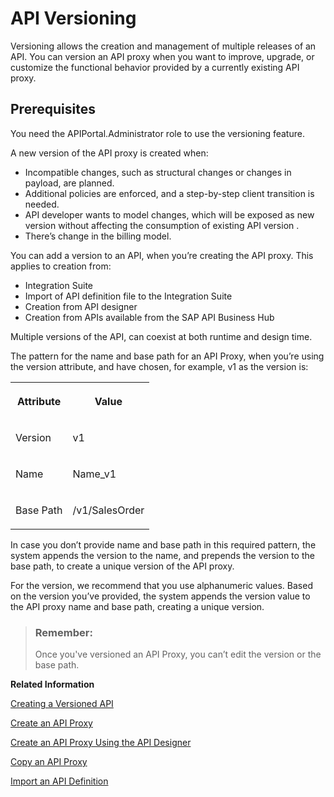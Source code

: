 <!-- loiob3cda3bd21634a709b76bc6ae1b20c9b -->

# API Versioning

Versioning allows the creation and management of multiple releases of an API. You can version an API proxy when you want to improve, upgrade, or customize the functional behavior provided by a currently existing API proxy.



<a name="loiob3cda3bd21634a709b76bc6ae1b20c9b__section_btl_yfv_smb"/>

## Prerequisites

You need the APIPortal.Administrator role to use the versioning feature.



A new version of the API proxy is created when:

-   Incompatible changes, such as structural changes or changes in payload, are planned.
-   Additional policies are enforced, and a step-by-step client transition is needed.
-   API developer wants to model changes, which will be exposed as new version without affecting the consumption of existing API version .
-   There’s change in the billing model.

You can add a version to an API, when you’re creating the API proxy. This applies to creation from:

-   Integration Suite
-   Import of API definition file to the Integration Suite
-   Creation from API designer
-   Creation from APIs available from the SAP API Business Hub

Multiple versions of the API, can coexist at both runtime and design time.



The pattern for the name and base path for an API Proxy, when you’re using the version attribute, and have chosen, for example, v1 as the version is:


<table>
<tr>
<th valign="top">

Attribute

</th>
<th valign="top">

Value

</th>
</tr>
<tr>
<td valign="top">

Version

</td>
<td valign="top">

v1

</td>
</tr>
<tr>
<td valign="top">

Name

</td>
<td valign="top">

Name\_v1

</td>
</tr>
<tr>
<td valign="top">

Base Path

</td>
<td valign="top">

/v1/SalesOrder

</td>
</tr>
</table>

In case you don’t provide name and base path in this required pattern, the system appends the version to the name, and prepends the version to the base path, to create a unique version of the API proxy.

For the version, we recommend that you use alphanumeric values. Based on the version you’ve provided, the system appends the version value to the API proxy name and base path, creating a unique version.

> ### Remember:  
> Once you've versioned an API Proxy, you can’t edit the version or the base path.

**Related Information**  


[Creating a Versioned API](creating-a-versioned-api-57abb00.md "Creating a versioned API Proxy from a deployed, versioned, or nonversioned API Proxy in the API Management, API Portal.")

[Create an API Proxy](create-an-api-proxy-c0842d5.md "This topic describes the steps to create an API proxy from the Integration Suite.")

[Create an API Proxy Using the API Designer](create-an-api-proxy-using-the-api-designer-26e1bbd.md "Model APIs in the Open API format that is available on the Integration Suite.")

[Copy an API Proxy](copy-an-api-proxy-23974d6.md "You can copy an API proxy in the same subscription.")

[Import an API Definition](import-an-api-definition-9342a93.md "This topic describes how to import an existing API definition into the Integration Suite.")

